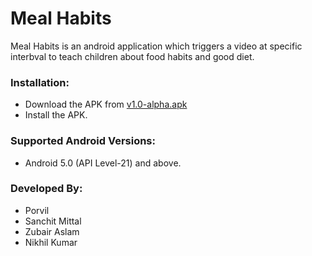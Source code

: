 # Meal Habits

Meal Habits is an android application which triggers a video at specific interbval to teach children about food habits and good diet.

### Installation:

- Download the APK from [v1.0-alpha.apk](https://github.com/Porvil/Meal_Habits/releases/download/v1.0-alpha/v1.0-alpha.apk)
- Install the APK.

### Supported Android Versions:
- Android 5.0 (API Level-21) and above.

### Developed By:
- Porvil
- Sanchit Mittal
- Zubair Aslam
- Nikhil Kumar
